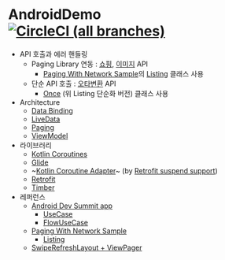 # AndroidDemo [![CircleCI (all branches)](https://img.shields.io/circleci/project/github/x1210x/AndroidDemo.svg)](https://circleci.com/gh/x1210x/AndroidDemo)
* API 호출과 에러 핸들링
  * Paging Library 연동 : [쇼핑](https://developers.naver.com/docs/search/shopping/), [이미지](https://developers.naver.com/docs/search/image/) API
    * [Paging With Network Sample](https://github.com/android/architecture-components-samples/tree/master/PagingWithNetworkSample)의 [Listing](https://github.com/android/architecture-components-samples/blob/master/PagingWithNetworkSample/lib/src/main/java/com/android/example/paging/pagingwithnetwork/reddit/repository/Listing.kt) 클래스 사용
  * 단순 API 호출 : [오타변환](https://developers.naver.com/docs/search/errata/) API
    * [Once](https://github.com/x1210x/AndroidDemo/blob/master/app/src/main/java/ssun/pe/kr/androiddemo/presentation/Once.kt) (위 Listing 단순화 버전) 클래스 사용
* Architecture
  * [Data Binding](https://developer.android.com/topic/libraries/data-binding/)
  * [LiveData](https://developer.android.com/topic/libraries/architecture/livedata)
  * [Paging](https://developer.android.com/topic/libraries/architecture/paging/)
  * [ViewModel](https://developer.android.com/topic/libraries/architecture/viewmodel)
* 라이브러리
  * [Kotlin Coroutines](https://kotlinlang.org/docs/reference/coroutines.html)
  * [Glide](https://github.com/bumptech/glide)
  * ~[Kotlin Coroutine Adapter](https://github.com/JakeWharton/retrofit2-kotlin-coroutines-adapter)~ (by [Retrofit suspend support](https://github.com/square/retrofit/blob/master/CHANGELOG.md#version-260-2019-06-05))
  * [Retrofit](https://github.com/square/retrofit)
  * [Timber](https://github.com/JakeWharton/timber)
* 레퍼런스
  * [Android Dev Summit app](https://github.com/google/iosched/tree/adssched2019)
    * [UseCase](https://github.com/google/iosched/blob/adssched2019/shared/src/main/java/com/google/samples/apps/iosched/shared/domain/UseCase.kt)
    * [FlowUseCase](https://github.com/google/iosched/blob/adssched2019/shared/src/main/java/com/google/samples/apps/iosched/shared/domain/FlowUseCase.kt)
  * [Paging With Network Sample](https://github.com/android/architecture-components-samples/tree/master/PagingWithNetworkSample)
    * [Listing](https://github.com/android/architecture-components-samples/blob/master/PagingWithNetworkSample/lib/src/main/java/com/android/example/paging/pagingwithnetwork/reddit/repository/Listing.kt)
  * [SwipeRefreshLayout + ViewPager](https://stackoverflow.com/questions/25978462/swiperefreshlayout-viewpager-limit-horizontal-scroll-only)
